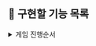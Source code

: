 ## 🎯 구현할 기능 목록

<details>
    <summary>게임 진행순서</summary>
    <div markdown="1">

1. `구입금액을 입력해 주세요.`
    - 로또 구입 금액을 입력
        - ex) `14000`
    - 1000원 단위로 떨어져야 하며 그렇지 않을시 `IllegalArgumentException`
    - <u>사용자의 입력을 받은 후 공백 출력</u>


2. `__개를 구매했습니다.`
    - 결과값은 `구입금액/1000`
    - 로또번호를 `(구입금액/1000)`번 생성 및 출력
        - ex) `[8, 21, 23, 41, 42, 43] `
    - 로또 번호의 숫자 범위는 1~45까지이다.
    - 1개의 로또를 발행할 때 중복되지 않는 6개의 숫자를 뽑는다.
    - <u>로또 번호를 모두 출력한 다음 공백 출력</u>


3. `당첨 번호를 입력해 주세요.`    
    - 서로 다른 6개의 숫자를 쉽표와 함께 입력
        - ex) `1,2,3,4,5,6`
    - <u>사용자의 입력을 받은 후 공백 출력</u>
   
 
4. `보너스 번호를 입력해 주세요.`
    - 당첨 번호와 중복되지 않는 번호를 추가로 입력
        - ex) `7`
   - <u>사용자의 입력을 받은 후 공백 출력</u>
    

5. `당첨 통계`
    - 다음줄에 `---` 를 출력
    - 그리고 다음줄에 당첨 내역을 출력
    
        ```
        3개 일치 (5,000원) - _개
        4개 일치 (50,000원) - _개
        5개 일치 (1,500,000원) - _개
        5개 일치, 보너스 볼 일치 (30,000,000원) - _개
        6개 일치 (2,000,000,000원) - _개
        ```
        - 생성한 로또 번호와 입력값을 비교하여 해당하는 일치 번호갯수 줄의 `_` 부분에 넣어서 출력
    

6. `총 수익률은 __%입니다.`
    - 수익률은 `당첨금액 / 구매금액` 의 결과값을 소수점 둘째 자리에서 반올림

- 입력값 에러 발생 시 `IllegalArgumentException` 와 함께 에러 문구를 출력
    - ex) `[ERROR] 로또 번호는 1부터 45 사이의 숫자여야 합니다.`
    - 에러 문구는 항상 "[ERROR]" 로 시작
    
    </div>

</details>

<br>






<br>